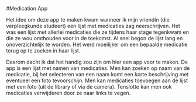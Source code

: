 #Medication App

Het idee om deze app te maken kwam wanneer ik mijn vriendin (die verpleegkunde studeert) een lijst met medicaties zag neerschrijven.
Het was een lijst met allerlei medicaties die ze tijdens haar stage tegenkwam en die ze wou omthouden voor in de toekomst.
Al snel begon de lijst lang en onoverzichtelijk te worden. Het werd moeilijker om een bepaalde medicatie terug op te zoeken in haar lijst.

Daarom dacht ik dat het handig zou zijn om hier een app voor te maken.
De app is een lijst met namen van medicaties. Men kan zoeken op naam van de medicatie, bij het selecteren van een naam komt een korte beschrijving met eventueel een foto tevoorschijn.
Men kan medicaties toevoegen aan de lijst met een foto (uit de library of via de camera).
Tenslotte kan men ook medicaties verwijderen door ze naar links te vegen.
